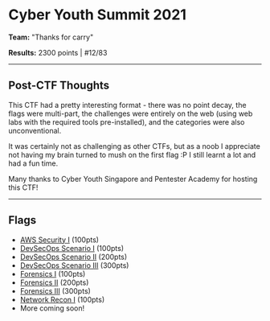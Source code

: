 # Cyber Youth Summit 2021

**Team:** "Thanks for carry" 

**Results:** 2300 points | #12/83

---

## Post-CTF Thoughts

This CTF had a pretty interesting format - there was no point decay, the flags were multi-part, the challenges were entirely on the web (using web labs with the required tools pre-installed), and the categories were also unconventional.

It was certainly not as challenging as other CTFs, but as a noob I appreciate not having my brain turned to mush on the first flag :P I still learnt a lot and had a fun time.

Many thanks to Cyber Youth Singapore and Pentester Academy for hosting this CTF!

---

## Flags
* [AWS Security I](AWS%20Security%20I) (100pts)
* [DevSecOps Scenario I](DevSecOps%20Scenario%20I) (100pts)
* [DevSecOps Scenario II](DevSecOps%20Scenario%20II) (200pts)
* [DevSecOps Scenario III](DevSecOps%20Scenario%20III) (300pts)
* [Forensics I](Forensics%20I) (100pts)
* [Forensics II](Forensics%20II) (200pts)
* [Forensics III](Forensics%20III) (300pts)
* [Network Recon I](Network%20Recon%20I) (100pts)
* More coming soon!

<!--
* [Network Recon I]() (100pts)
* [Network Recon II]() (200pts)
* [Network Recon III]() (300pts)
* [Web Application III]() (300pts)

---

Check out my teammate's write-ups here: [coming soon]
-->